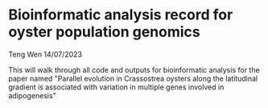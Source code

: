 # Bioinformatic analysis record for oyster population genomics
Teng Wen 14/07/2023

This will walk through all code and outputs for bioinformatic analysis for the paper named "Parallel evolution in Crassostrea oysters along the latitudinal gradient is associated with variation in multiple genes involved in adipogenesis"
